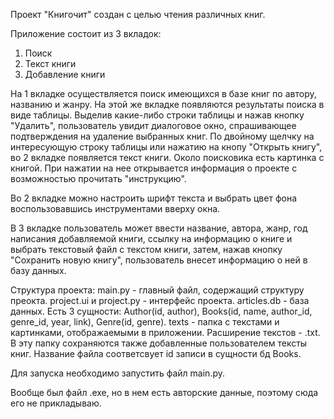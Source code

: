 Проект "Книгочит" создан с целью чтения различных книг.

Приложение состоит из 3 вкладок:
1. Поиск
2. Текст книги
3. Добавление книги

На 1 вкладке осуществляется поиск имеющихся в базе книг по автору, названию и жанру. На этой же вкладке появляются результаты поиска в виде таблицы.
Выделив какие-либо строки таблицы и нажав кнопку "Удалить", пользователь увидит диалоговое окно, спрашивающее подтверждения на удаление выбранных книг. 
По двойному щелчку на интересующую строку таблицы или нажатию на кнопу "Открыть книгу", во 2 вкладке появляется текст книги. Около поисковика есть картинка с книгой. При нажатии на нее открывается информация о проекте с возможностью прочитать "инструкцию".

Во 2 вкладке можно настроить шрифт текста и выбрать цвет фона воспользовавшись инструментами вверху окна.

В 3 вкладке пользователь может ввести название, автора, жанр, год написания добавляемой книги, ссылку на информацию о книге и выбрать текстовый файл с текстом книги, затем, нажав кнопку "Сохранить новую книгу", пользователь внесет информацию о ней в базу данных.

Структура проекта:
main.py - главный файл, содержащий структуру преокта.
project.ui и project.py - интерфейс проекта.
articles.db - база данных. Есть 3 сущности: Author(id, author), Books(id, name, author_id, genre_id, year, link), Genre(id, genre).
texts - папка с текстами и картинками, отображаемыми в приложении. Расширение текстов - .txt. В эту папку сохраняются также добавленные пользователем тексты книг. Название файла соответсвует id записи в сущности бд Books.

Для запуска необходимо запустить файл main.py.

Вообще был файл .exe, но в нем есть авторские данные, поэтому сюда его не прикладываю.